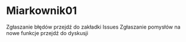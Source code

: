 # Miarkownik01
Zgłaszanie błędów przejdź do zakładki Issues
Zgłaszanie pomysłów na nowe funkcje przejdź do dyskusji

